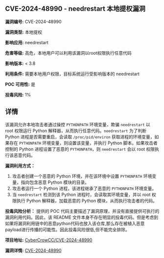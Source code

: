 ## CVE-2024-48990 - needrestart 本地提权漏洞

**漏洞编号:** CVE-2024-48990

**漏洞类型:** 本地提权

**影响应用:** needrestart

**危害等级:** 高危，本地用户可以利用该漏洞以root权限执行任意代码

**影响版本:** < 3.8

**利用条件:** 需要本地用户权限，目标系统运行受影响版本的 needrestart

**POC 可用性:** 是

**投毒风险:** 1%

## 详情

该漏洞允许本地攻击者通过操控 `PYTHONPATH` 环境变量，欺骗 `needrestart` 以 root 权限运行 Python 解释器，从而执行任意代码。`needrestart` 为了判断 Python 进程是否需要重启，会读取 `/proc/pid/environ` 获取进程的环境变量，如果存在 `PYTHONPATH` 环境变量，则设置该变量，并执行 Python 脚本。如果攻击者控制的 Python 进程设置了恶意的 `PYTHONPATH`，则 `needrestart` 会以 root 权限执行该恶意代码。

**漏洞利用方式：**
1.  攻击者创建一个恶意的 Python 环境，并在该环境中设置 `PYTHONPATH` 环境变量，指向包含恶意 Python 模块的目录。
2.  攻击者运行一个 Python 进程，该进程继承了恶意的 `PYTHONPATH` 环境变量。
3.  当 `needrestart` 检测到该 Python 进程时，会读取其环境变量，并以 root 权限执行 Python 解释器，加载恶意的 Python 模块，从而执行攻击者的代码。

**投毒风险分析：**
提供的 POC 代码主要描述了漏洞原理，并没有直接提供可执行的漏洞利用代码。因此，该 README 文件本身不存在明显的投毒代码。但是考虑到如果将漏洞利用链中的恶意python代码也放入该仓库,那么存在被植入恶意payload进行传播的可能性。因此投毒风险很低,但不能完全排除。


**项目地址:** [CyberCrowCC/CVE-2024-48990](https://github.com/CyberCrowCC/CVE-2024-48990)

**漏洞详情:** [CVE-2024-48990](https://nvd.nist.gov/vuln/detail/CVE-2024-48990)
